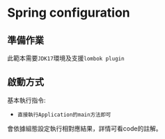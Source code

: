 # Spring configuration

## 準備作業
此範本需要`JDK17`環境及支援`lombok plugin`

## 啟動方式
基本執行指令:
- `直接執行Application的main方法即可`

會依據組態設定執行相對應結果，詳情可看code的註解。
